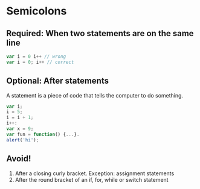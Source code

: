 # Semicolons
## Required: When two statements are on the same line

```jsx
var i = 0 i++ // wrong
var i = 0; i++ // correct
```

## Optional: After statements

A statement is a piece of code that tells the computer to do something.

```jsx
var i;
i = 5;
i = i + 1;
i++:
var x = 9;
var fun = function() {...}.
alert('hi');
```

## Avoid!
1. After a closing curly bracket. Exception: assignment statements
2. After the round bracket of an if, for, while or switch statement
